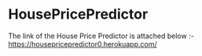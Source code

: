 # HousePricePredictor

The link of the House Price Predictor is attached below :-
https://housepricepredictor0.herokuapp.com/
